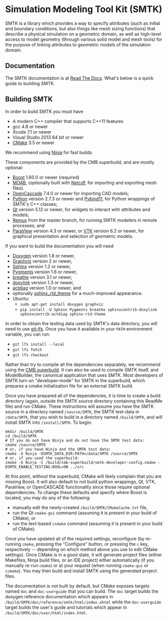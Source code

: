 # Simulation Modeling Tool Kit (SMTK)

SMTK is a library which provides a way to specify attributes
(such as initial and boundary conditions, but also things
like mesh sizing functions) that describe a physical simulation
on a geometric domain, as well as high-level access to model
geometry (through various solid model and mesh tools) for the
purpose of linking attributes to geometric models of the
simulation domain.

## Documentation

The SMTK documentation is at [Read The Docs](http://smtk.readthedocs.org/en/latest/index.html).
What's below is a quick guide to building SMTK.

## Building SMTK

In order to build SMTK you must have

+ A modern C++ compiler  that supports C++11 features
 + gcc 4.8 or newer
 + Xcode 7.1 or newer
 + Visual Studio 2013 64 bit or newer
+ [CMake](http://cmake.org) 3.5 or newer


We recommend using [Ninja](http://martine.github.io/ninja/) for fast builds.

These components are provided by the CMB superbuild, and are mostly optional:

+ [Boost](http://boost.org) 1.60.0 or newer (required)
+ [MOAB](https://bitbucket.org/fathomteam/moab),
  (optionally built with
  [Netcdf](http://www.unidata.ucar.edu/software/netcdf/),
  for importing and exporting mesh files).
+ [OpenCascade](http://opencascade.org/) 7.4.0 or newer for importing CAD models;
+ [Python](http://python.org) version 2.7.3 or newer and
  [Pybind11](http://github.com/pybind/pybind11), for Python wrappings of
  SMTK's C++ classes;
+ [Qt](http://qt-project.org) version 5.12 or newer,
  for widgets to interact with attributes and models;
+ [Remus](https://github.com/robertmaynard/Remus) from the master branch,
  for running SMTK modelers in remote processes;
  and
+ [ParaView](http://paraview.org) version 4.3 or newer,
  or [VTK](http://VTK.org) version 6.2 or newer,
  for graphical presentation and selection of geometric models.

If you want to build the documentation you will need

+ [Doxygen](http://doxygen.org/) version 1.8 or newer,
+ [Graphviz](http://graphviz.org/) version 2 or newer,
+ [Sphinx](http://sphinx-doc.org/) version 1.2 or newer,
+ [Pygments](http://pygments.org/) version 1.6 or newer,
+ [breathe](http://breathe.readthedocs.org/en/latest/) version 3.1 or newer,
+ [doxylink](https://pypi.python.org/pypi/sphinxcontrib-doxylink) version 1.3 or newer,
+ [actdiag](https://pypi.python.org/pypi/sphinxcontrib-actdiag) version 1.0 or newer, and
+ optionally [sphinx_rtd_theme](https://pypi.org/project/sphinx-rtd-theme/) for a much-improved appearance.
+ Ubuntu:
  + `sudo apt-get install doxygen graphviz`
  + `pip install -U Sphinx Pygments breathe sphinxcontrib-doxylink sphinxcontrib-actdiag sphinx-rtd-theme`

In order to obtain the testing data used by SMTK's data directory, you will
need to use [git-lfs](https://git-lfs.github.com/). Once you have it available
in your `PATH` environment variable, you can run:

  * `git lfs install --local`
  * `git lfs fetch`
  * `git lfs checkout`

Rather than try to compile all the dependencies separately, we recommend using
the [CMB superbuild](https://gitlab.kitware.com/cmb/cmb-superbuild). It can
also be used to compile SMTK itself, and ModelBuilder, the canonical application
that uses SMTK. Most developers of SMTK turn on "developer-mode" for SMTK in
the superbuild, which prepares a cmake initialization file for an external
SMTK build.

Once you have prepared all of the dependencies, it is time to
create a build directory (again, *outside* the SMTK source directory
containing this ReadMe file) and run CMake.
These instructions will assume you have the SMTK source in a
directory named `/source/SMTK`, the SMTK test-data in `/data/SMTK`,
that you wish to build in a directory named `/build/SMTK`, and will
install SMTK into `/install/SMTK`.
To begin:

    mkdir /build/SMTK
    cd /build/SMTK
    # If you do not have Ninja and do not have the SMTK test data:
    cmake /source/SMTK
    # or, if you have Ninja and the SMTK test data:
    cmake -G Ninja -DSMTK_DATA_DIR:PATH=/data/SMTK /source/SMTK
    # or, if you used the superbuild:
    cmake -G Ninja -C /build/cmb-superbuild/smtk-developer-config.cmake -DSMTK_ENABLE_TESTING:BOOL=ON ../src

At this point, without the superbuild, CMake will likely complain that you are
missing Boost. It will also default to not build python wrappings, Qt, VTK,
ParaView, or OpenCASCADE functionality since those require optional
dependencies. To change these defaults and specify where Boost is located, you
may do any of the following:

+ manually edit the newly-created `/build/SMTK/CMakeCache.txt` file,
+ run the Qt `cmake-gui` command (assuming it is present in your build of CMake), or
+ run the text-based `ccmake` command (assuming it is present in your build of CMake).

Once you have updated all of the required settings, reconfigure (by re-running
`cmake`, pressing the "Configure" button, or pressing the `c` key, respectively --
depending on which method above you use to edit CMake settings). Once CMake is
in a good state, it will generate project files (either Makefiles, Ninja build
files, or an IDE project) either automatically (if you manually re-run `cmake`)
or at your request (when running `cmake-gui` or `ccmake`).
You may then build and install SMTK using the generated project files.

The documentation is not built by default, but
CMake exposes targets named `doc` and `doc-userguide`
that you can build.
The `doc` target builds the doxygen reference documentation
which appears in `/build/SMTK/doc/reference/smtk/html/index.xhtml`
while the `doc-userguide` target builds the user's guide and
tutorials which appear in `/build/SMTK/doc/user/html/index.html`.
